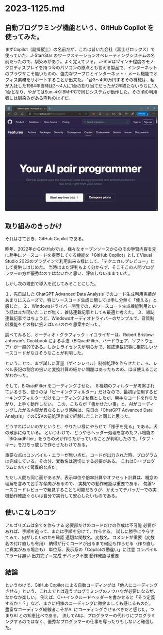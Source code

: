 # 2023-1125.md

## 自動プログラミング機能という、GitHub Copilot を使ってみた。

まずCopilot（副操縦士）の名前だが、これは昔いた会社（富士ゼロックス）で使っていた、J-Star/Star のワークステーションオペレーティングシステムの名前だったので、馴染みがあり。よく覚えている。
J-Starは17インチ程度のモノクロディスプレイを持つ今のパソコンの原点とも言える製品で、インターネットのブラウザこそ無いものの、強力なワープロとインターネット・メール機能でオフィス業務をサポートすることが出来た。
1台3～400万円するその機械は、私が入社した1984年当時は3～4人に1台の割り当てだったが2年経たないうちに1人1台となり、やがてはSun-4やIBM-PCで同じシステムが動作した。その頃の利用者には馴染みがある呼称のはずだ。

![Your AI pair programmer](copilot.png)

## 取り組みのきっかけ

それはさておき、GitHub Copilot である。

昨年、2022年からGitHubでは、様々なオープンソースからのその学習内容を元に勝手にソースコードを提案してくる機能を「GitHub Copilot」としてVisual Studio 2022のプラグインで利用出来る様にして、「テクニカルプレビュー」として提供しはじめた。
当時はまだ評判もよく分からず、そこそこの人間プログラマーの方が優秀なのではないかと思い、評価しないままでいた。

しかし次の理由で導入を試してみることにした。

１．先日試した ChatGPT Advanced Data Analysis でのコード生成利用実績があまりにスムーズで、特にソースコード生成に関しては申し分無く「使える」と感じた。
２．Windowsドライバー開発での、AIソースコード生成機能利用という話はまだ聞いたことが無く、雑誌連載記事としても最適と考えた。
３．雑誌連載記事ではちょうど、Windowsオーディオドライバ－のサンプルで、音質制御機能をどの様に扱えばいいのかを思案中だった。

調べてみると、オーディオ・グラフィック・イコライザーは、Robert Bristow-Johnson‘s Cookbook による手法（BiQuadFilter、ハードウェア、ソフトウェア）が一般的である。しかしライセンスが明らかで、雑誌連載記事に相応しいソースコードがなさそうなことが判明した。

ということで、まず試しに音量（ゲインレベル）制御処理を作らせたところ、レベル表記の割合の扱いと変換計算の細かい問題はあったものの、ほぼ使えることがわかった。

そして、BiQuadFilter をコーディングさせた。
８種類のフィルターが考案されているうち、使うのは「ピーキングフィルター」だけなので、最初は使用するピーキングフィルターだけをコーディングさせ様としたが、勝手なコードを作りたがり、上手く動作しない。
この、こちらが「書かせたい事」と、AIがコーディングしたがる内容が異なるという感触は、先日の「ChatGPT Advanced Data Analysis」でのCSVの前処理作成で経験したことと同じと思った。

どうすればいいのかというと、やりたい様にやらせて「様子を見る」である。犬の散歩に似ている。
というわけで、どうやらヘッダー処理を含めたフル機能の「BiQuadFilter」をうちの犬が作りたがっていることが判明したので、「タブ・キー」を打ちっ放しで作らせたわけである。

重要な点はコンパイル・エラーが無い点だ。コードが出力された時、プログラムは完成している。その分、変数名は適切にする必要がある。
これはC++プログラムにおいて驚異的な点だ。

ただし人間も同じ面があるが、表示単位や倍率計算やオフセット計算は、概念の理解を含めて苦手な傾向があるので、 実機での動作確認は重要である。
勿論ソースコードレビューで発見することも可能だろうが、かえってデバッガーでの実機動作確認ぐらいは自分で実行して安心したいものである。

## 使いこなしのコツ

アルゴリズムは全てを作らせる
必要部だけのコードだけの作成は不可能
必要があれば、手順を追って、または手順を分けて、作らせる。
試しに勝手にやらせてみて、何がしたいのかを確認
適切な関数名、変数名、コメントが重要（変数名の付け直しも有用）
納得が行くコードが出るまで何回も作らせる（作り直しに真実がある場合も）
単位系、表示系の「Copilotの勘違い」に注意
コンパイルエラーは無い
出力完了＝完成 デバッグ不要
動作確認は重要

## 結論

というわけで、GitHub Copilot による自動コーディングは「他人にコーディングさせる」という、これまでとは違うプログラミングのノウハウが必要になるが、なかなか楽しい。
例えば、C++インクルードヘッダーを書かせると「そう定義するか！？」など、まさに相棒のコーディングに微笑ましくも感じるものだ。
豊富なコーディング経験者こそがAI にコーディングさせるべきだと感じた。つまりAI との知恵比べである。
決してAIは、プログラマーの代わりにプログラミングするのではなく、優秀なプログラマーの仕事を奪ったりもしないと確信した。
